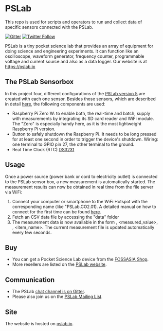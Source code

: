 # PSLab

This repo is used for scripts and operators to run and collect data of specific sensors connected with the PSLab.

[![Gitter](https://badges.gitter.im/fossasia/pslab.svg)](https://gitter.im/fossasia/pslab-sister?utm_source=badge&utm_medium=badge&utm_campaign=pr-badge)
[![Twitter Follow](https://img.shields.io/twitter/follow/pslabio.svg?style=social&label=Follow&maxAge=2592000?style=flat-square)](https://twitter.com/pslabio)

PSLab is a tiny pocket science lab that provides an array of equipment for doing science and engineering experiments. It can function like an oscilloscope, waveform generator, frequency counter, programmable voltage and current source and also as a data logger. Our website is at https://pslab.io

## The PSLab Sensorbox

In this project four, different configurations of the [PSLab version 5](https://pslab.io/wp-content/uploads/PSLab-Data-Sheet.pdf) are created with each one sensor. Besides those sensors, which are described in detail [here](/sensors/), the following components are used:

- Raspberry Pi Zero W: to enable both, the real-time and batch, supply with measurements by integrating its SD card reader and WiFi module. The "Zero" is especially handy here, as it is the most lightweight Raspberry Pi version.
- Button to safely shutdown the Raspberry Pi. It needs to be long pressed for at least one second in order to trigger the device's shutdown. Wiring: one terminal to GPIO pin 27, the other terminal to the ground.
- Real Time Clock (RTC) [DS3231](https://www.analog.com/media/en/technical-documentation/data-sheets/DS3231.pdf)

## Usage

Once a power source (power bank or cord to electricity outlet) is connected to the PSLab sensor box, a new measurement is automatically started. The measurement results can now be obtained in real time from the file server via WiFi:
1. Connect your computer or smartphone to the WiFi Hotspot with the corresponding name (like "PSLab.CO2.01). A detailed manual on how to connect for the first time can be found [here](/docs/connect_lan_device.md).
2. Fetch an CSV data file by accessing the "data" folder
3. The measurement data is now available in the form <timestamp>, <measured_value>, <unit>, <item_name>. The current measurement file is updated automatically every few seconds.

## Buy

* You can get a Pocket Science Lab device from the [FOSSASIA Shop](https://fossasia.com).
* More resellers are listed on the [PSLab website](https://pslab.io/shop/).

## Communication

* The PSLab [chat channel is on Gitter](https://gitter.im/fossasia/pslab).
* Please also join us on the [PSLab Mailing List](https://groups.google.com/forum/#!forum/pslab-fossasia).

## Site

The website is hosted on [pslab.io](http://pslab.io).